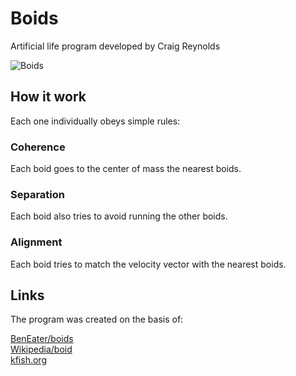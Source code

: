 # Boids
Artificial life program developed by Craig Reynolds

![Boids](img/boids.gif)

## How it work

Each one individually obeys simple rules:

### Coherence

Each boid goes to the center of mass the nearest boids.

### Separation

Each boid also tries to avoid running the other boids.

### Alignment 

Each boid tries to match the velocity vector with the nearest boids.

## Links

The program was created on the basis of:

[BenEater/boids](https://eater.net/boids) \
[Wikipedia/boid](https://en.wikipedia.org/wiki/Boids) \
[kfish.org](http://www.kfish.org/boids/pseudocode.html)